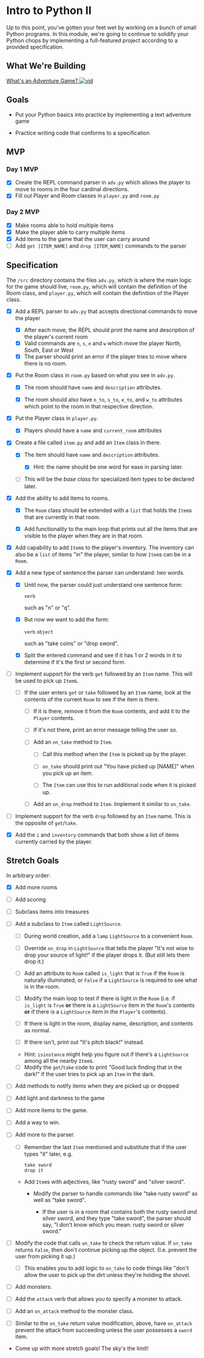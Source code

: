 # Intro to Python II

Up to this point, you've gotten your feet wet by working on a bunch of small Python programs. In this module, we're going to continue to solidify your Python chops by implementing a full-featured project according to a provided specification.


## What We're Building
[What's an Adventure Game? ![vid](https://tk-assets.lambdaschool.com/7928cdb4-b8a3-45a6-b231-5b9d1fc1e002_ScreenShot2019-03-22at5.47.28PM.png)](https://youtu.be/WaZccFqJUT8)


## Goals

* Put your Python basics into practice by implementing a text adventure game

* Practice writing code that conforms to a specification


## MVP

### Day 1 MVP

* [X] Create the REPL command parser in `adv.py` which allows the player to move to rooms
  in the four cardinal directions.
* [X] Fill out Player and Room classes in `player.py` and `room.py`

### Day 2 MVP

* [X] Make rooms able to hold multiple items
* [X] Make the player able to carry multiple items
* [X] Add items to the game that the user can carry around
* [ ] Add `get [ITEM_NAME]` and `drop [ITEM_NAME]` commands to the parser

## Specification

The `/src` directory contains the files `adv.py`, which is where the main logic for the game should live, `room.py`, which will contain the definition of the Room class, and `player.py`, which will contain the definition of the Player class.


* [X] Add a REPL parser to `adv.py` that accepts directional commands to move the player
  * [X] After each move, the REPL should print the name and description of the player's current room
  * [X] Valid commands are `n`, `s`, `e` and `w` which move the player North, South, East or West
  * [X] The parser should print an error if the player tries to move where there is no room.

* [X] Put the Room class in `room.py` based on what you see in `adv.py`.

  * [X] The room should have `name` and `description` attributes.

  * [X] The room should also have `n_to`, `s_to`, `e_to`, and `w_to` attributes
    which point to the room in that respective direction.

* [X] Put the Player class in `player.py`.
  * [X] Players should have a `name` and `current_room` attributes


* [X] Create a file called `item.py` and add an `Item` class in there.

  * [X] The item should have `name` and `description` attributes.

     * [X] Hint: the name should be one word for ease in parsing later.

  * [ ] This will be the _base class_ for specialized item types to be declared
    later.

* [X] Add the ability to add items to rooms.

  * [X] The `Room` class should be extended with a `list` that holds the `Item`s
    that are currently in that room.

  * [X] Add functionality to the main loop that prints out all the items that are
    visible to the player when they are in that room.

* [X] Add capability to add `Item`s to the player's inventory. The inventory can
  also be a `list` of items "in" the player, similar to how `Item`s can be in a
  `Room`.

* [X] Add a new type of sentence the parser can understand: two words.

  * [X] Until now, the parser could just understand one sentence form:

     `verb`

    such as "n" or "q".

  * [X] But now we want to add the form:

    `verb` `object`

    such as "take coins" or "drop sword".

  * [X] Split the entered command and see if it has 1 or 2 words in it to determine
    if it's the first or second form.

* [ ] Implement support for the verb `get` followed by an `Item` name. This will be
  used to pick up `Item`s.

  * [ ] If the user enters `get` or `take` followed by an `Item` name, look at the
    contents of the current `Room` to see if the item is there.

     * [ ] If it is there, remove it from the `Room` contents, and add it to the
       `Player` contents.

     * [ ] If it's not there, print an error message telling the user so.

     * [ ] Add an `on_take` method to `Item`.

        * [ ] Call this method when the `Item` is picked up by the player.

        * [ ] `on_take` should print out "You have picked up [NAME]" when you pick up an item.

        * [ ] The `Item` can use this to run additional code when it is picked up.

     * [ ] Add an `on_drop` method to `Item`. Implement it similar to `on_take`.

* [ ] Implement support for the verb `drop` followed by an `Item` name. This is the
  opposite of `get`/`take`.

* [X] Add the `i` and `inventory` commands that both show a list of items currently
  carried by the player.


## Stretch Goals

In arbitrary order:

* [X] Add more rooms

* [ ] Add scoring

* [ ] Subclass items into treasures

* [ ] Add a subclass to `Item` called `LightSource`.

  * [ ] During world creation, add a `lamp` `LightSource` to a convenient `Room`.

  * [ ] Override `on_drop` in `LightSource` that tells the player "It's not wise to
  drop your source of light!" if the player drops it. (But still lets them drop
  it.)

  * [ ] Add an attribute to `Room` called `is_light` that is `True` if the `Room` is
  naturally illuminated, or `False` if a `LightSource` is required to see what
  is in the room.

  * [ ] Modify the main loop to test if there is light in the `Room` (i.e. if
    `is_light` is `True` **or** there is a `LightSource` item in the `Room`'s
    contents **or** if there is a `LightSource` item in the `Player`'s contents).

  * [ ] If there is light in the room, display name, description, and contents as
    normal.

  * [ ] If there isn't, print out "It's pitch black!" instead.

  * Hint: `isinstance` might help you figure out if there's a `LightSource`
    among all the nearby `Item`s.

  * [ ] Modify the `get`/`take` code to print "Good luck finding that in the dark!" if
  the user tries to pick up an `Item` in the dark.

* [ ] Add methods to notify items when they are picked up or dropped

* [ ] Add light and darkness to the game

* [ ] Add more items to the game.

* [ ] Add a way to win.

* [ ] Add more to the parser.

  * [ ] Remember the last `Item` mentioned and substitute that if the user types
    "it" later, e.g.

    ```
    take sword
    drop it
    ```

  * Add `Item`s with adjectives, like "rusty sword" and "silver sword".

    * Modify the parser to handle commands like "take rusty sword" as well as
      "take sword".

      * If the user is in a room that contains both the rusty sword _and_ silver
        sword, and they type "take sword", the parser should say, "I don't know
        which you mean: rusty sword or silver sword."

* [ ] Modify the code that calls `on_take` to check the return value. If `on_take`
  returns `False`, then don't continue picking up the object. (I.e. prevent the
  user from picking it up.)

  * [ ] This enables you to add logic to `on_take` to code things like "don't allow
    the user to pick up the dirt unless they're holding the shovel.

* [ ] Add monsters.

* [ ] Add the `attack` verb that allows you to specify a monster to attack.

* [ ] Add an `on_attack` method to the monster class.

* [ ] Similar to the `on_take` return value modification, above, have `on_attack`
  prevent the attack from succeeding unless the user possesses a `sword` item.

* Come up with more stretch goals! The sky's the limit!
